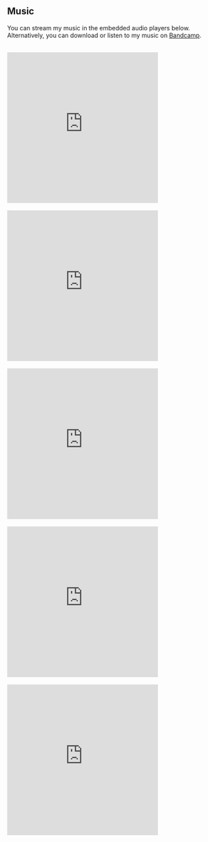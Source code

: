 <section class="content pCenter" markdown="1">

# Music
You can stream my music in the embedded audio players below. Alternatively, you can download or listen to my music on <a href="https://treenote.bandcamp.com" target="_blank">Bandcamp</a>. 

<div class="player">
	<div class="EmbeddedPlayer">
		<br>
		<iframe style="border: 0; width: 350px; height: 350px;" src="https://bandcamp.com/EmbeddedPlayer/album=1194531679/size=large/bgcol=333333/linkcol=ffffff/minimal=true/transparent=true/" seamless><a href="https://treenote.bandcamp.com/album/memory">memory by Treenote</a></iframe>
		<br>
	</div>
	<div class="EmbeddedPlayer">
		<br>
		<iframe style="border: 0; width: 350px; height: 350px;" src="https://bandcamp.com/EmbeddedPlayer/album=3358771894/size=large/bgcol=333333/linkcol=ffffff/minimal=true/transparent=true/" seamless><a href="https://treenote.bandcamp.com/album/alone">Alone by Treenote</a></iframe>
		<br>
	</div>
	<div class="EmbeddedPlayer">
		<br>
		<iframe style="border: 0; width: 350px; height: 350px;" src="https://bandcamp.com/EmbeddedPlayer/album=3948618527/size=large/bgcol=333333/linkcol=ffffff/minimal=true/transparent=true/" seamless><a href="https://treenote.bandcamp.com/album/2012-2020-vol-3">2012-2020 (Vol.3) by Treenote</a></iframe>
		<br>
	</div>
	<div class="EmbeddedPlayer">
		<br>
		<iframe style="border: 0; width: 350px; height: 350px;" src="https://bandcamp.com/EmbeddedPlayer/album=3170814945/size=large/bgcol=333333/linkcol=ffffff/minimal=true/transparent=true/" seamless><a href="https://treenote.bandcamp.com/album/2012-2020-vol-2">2012-2020 (Vol.2) by Treenote</a></iframe>
		<br>
	</div>
	<div class="EmbeddedPlayer">
		<br>
		<iframe style="border: 0; width: 350px; height: 350px;" src="https://bandcamp.com/EmbeddedPlayer/album=3721682800/size=large/bgcol=333333/linkcol=ffffff/minimal=true/transparent=true/" seamless><a href="https://treenote.bandcamp.com/album/2012-2020-vol-1">2012-2020 (Vol.1) by Treenote</a></iframe>
	</div>
</div>
</section>